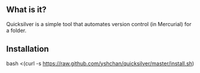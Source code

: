 ## What is it?

Quicksilver is a simple tool that automates version control (in Mercurial) for a folder.

## Installation

bash <(curl -s https://raw.github.com/yshchan/quicksilver/master/install.sh)
